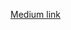 [Medium link](https://medium.com/geekculture/how-to-deploy-spring-boot-and-mongodb-to-kubernetes-minikube-71c92c273d5e)